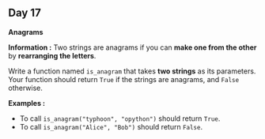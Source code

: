 ## Day 17

**Anagrams**

**Information :** Two strings are anagrams if you can **make one from the other** by **rearranging the letters**.

Write a function named `is_anagram` that takes **two strings** as its parameters. Your function should return `True` if the strings are anagrams, and `False` otherwise.

**Examples :**
- To call `is_anagram("typhoon", "opython")` should return `True`.
- To call `is_anagram("Alice", "Bob")` should return `False`.